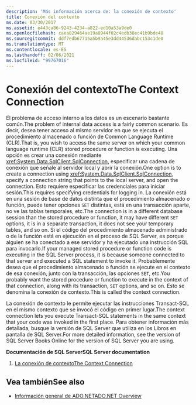 ```yaml
---
description: 'Más información acerca de: la conexión de contexto'
title: Conexión del contexto
ms.date: 03/30/2017
ms.assetid: e443ca86-9243-4234-a822-ed10a53a9de0
ms.openlocfilehash: caea829464ae19a8944f02c4edb38ec41b9bde48
ms.sourcegitcommit: ddf7edb67715a5b9a45e3dd44536dabc153c1de0
ms.translationtype: MT
ms.contentlocale: es-ES
ms.lasthandoff: 02/06/2021
ms.locfileid: "99767016"
---
```

# <a name="the-context-connection"></a><span data-ttu-id="f484b-103">Conexión del contexto</span><span class="sxs-lookup"><span data-stu-id="f484b-103">The Context Connection</span></span>

<span data-ttu-id="f484b-104">El problema de acceso interno a los datos es un escenario bastante común.</span><span class="sxs-lookup"><span data-stu-id="f484b-104">The problem of internal data access is a fairly common scenario.</span></span> <span data-ttu-id="f484b-105">Es decir, desea tener acceso al mismo servidor en que se ejecuta el procedimiento almacenado o función de Common Language Runtime (CLR).</span><span class="sxs-lookup"><span data-stu-id="f484b-105">That is, you wish to access the same server on which your common language runtime (CLR) stored procedure or function is executing.</span></span> <span data-ttu-id="f484b-106">Una opción es crear una conexión mediante <xref:System.Data.SqlClient.SqlConnection>, especificar una cadena de conexión que señale al servidor local y abrir la conexión.</span><span class="sxs-lookup"><span data-stu-id="f484b-106">One option is to create a connection using <xref:System.Data.SqlClient.SqlConnection>, specify a connection string that points to the local server, and open the connection.</span></span> <span data-ttu-id="f484b-107">Esto requiere especificar las credenciales para iniciar sesión.</span><span class="sxs-lookup"><span data-stu-id="f484b-107">This requires specifying credentials for logging in.</span></span> <span data-ttu-id="f484b-108">La conexión está en una sesión de base de datos distinta que el procedimiento almacenado o función, puede tener opciones `SET` distintas, está en una transacción aparte, no ve las tablas temporales, etc.</span><span class="sxs-lookup"><span data-stu-id="f484b-108">The connection is in a different database session than the stored procedure or function, it may have different `SET` options, it is in a separate transaction, it does not see your temporary tables, and so on.</span></span> <span data-ttu-id="f484b-109">Si el código del procedimiento almacenado administrado o de la función está en ejecución en el proceso de SQL Server, es porque alguien se ha conectado a ese servidor y ha ejecutado una instrucción SQL para invocarlo.</span><span class="sxs-lookup"><span data-stu-id="f484b-109">If your managed stored procedure or function code is executing in the SQL Server process, it is because someone connected to that server and executed a SQL statement to invoke it.</span></span> <span data-ttu-id="f484b-110">Probablemente desea que el procedimiento almacenado o función se ejecute en el contexto de esa conexión, junto con la transacción, las opciones `SET`, etc.</span><span class="sxs-lookup"><span data-stu-id="f484b-110">You probably want the stored procedure or function to execute in the context of that connection, along with its transaction, `SET` options, and so on.</span></span> <span data-ttu-id="f484b-111">Esto se denomina la conexión de contexto.</span><span class="sxs-lookup"><span data-stu-id="f484b-111">This is called the context connection.</span></span>  
  
 <span data-ttu-id="f484b-112">La conexión de contexto le permite ejecutar las instrucciones Transact-SQL en el mismo contexto que se invocó el código en primer lugar.</span><span class="sxs-lookup"><span data-stu-id="f484b-112">The context connection lets you execute Transact-SQL statements in the same context that your code was invoked in the first place.</span></span> <span data-ttu-id="f484b-113">Para obtener información más detallada, busque la versión de SQL Server que utiliza en los Libros en pantalla de SQL Server.</span><span class="sxs-lookup"><span data-stu-id="f484b-113">For more detailed information, see the version of SQL Server Books Online for the version of SQL Server you are using.</span></span>  
  
 <span data-ttu-id="f484b-114">**Documentación de SQL Server**</span><span class="sxs-lookup"><span data-stu-id="f484b-114">**SQL Server documentation**</span></span>  
  
1. [<span data-ttu-id="f484b-115">La conexión de contexto</span><span class="sxs-lookup"><span data-stu-id="f484b-115">The Context Connection</span></span>](/sql/relational-databases/clr-integration/data-access/context-connection)  
  
## <a name="see-also"></a><span data-ttu-id="f484b-116">Vea también</span><span class="sxs-lookup"><span data-stu-id="f484b-116">See also</span></span>

- [<span data-ttu-id="f484b-117">Información general de ADO.NET</span><span class="sxs-lookup"><span data-stu-id="f484b-117">ADO.NET Overview</span></span>](../ado-net-overview.md)
